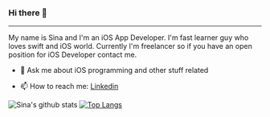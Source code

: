 ### Hi there 👋
----
My name is Sina and I'm an iOS App Developer. I'm fast learner guy who loves swift and iOS world. Currently I'm freelancer so if you have an open position for iOS Developer contact me.

- 💬 Ask me about iOS programming and other stuff related

- 📫 How to reach me: [Linkedin](https://linkedin.com/in/sina-rabiei-84142bba)

![Sina's github stats](https://github-readme-stats.vercel.app/api?username=nssina&show_icons=true&theme=dark&show_icons=true&count_private=true) [![Top Langs](https://github-readme-stats.vercel.app/api/top-langs/?username=nssina&layout=compact)](https://github.com/anuraghazra/github-readme-stats)
